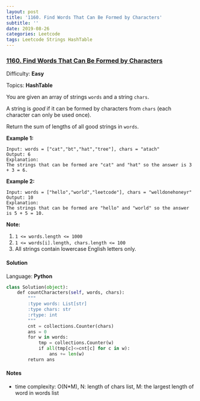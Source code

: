 ```yaml
---
layout: post
title: '1160. Find Words That Can Be Formed by Characters'
subtitle: ''
date: 2019-08-26
categories: Leetcode
tags: Leetcode Strings HashTable
---
```

### [1160\. Find Words That Can Be Formed by Characters](https://leetcode.com/problems/find-words-that-can-be-formed-by-characters/)

Difficulty: **Easy**

Topics: **HashTable**


You are given an array of strings `words` and a string `chars`.

A string is _good_ if it can be formed by characters from `chars` (each character can only be used once).

Return the sum of lengths of all good strings in `words`.

**Example 1:**

```
Input: words = ["cat","bt","hat","tree"], chars = "atach"
Output: 6
Explanation: 
The strings that can be formed are "cat" and "hat" so the answer is 3 + 3 = 6.
```

**Example 2:**

```
Input: words = ["hello","world","leetcode"], chars = "welldonehoneyr"
Output: 10
Explanation: 
The strings that can be formed are "hello" and "world" so the answer is 5 + 5 = 10.
```

**Note:**

1.  `1 <= words.length <= 1000`
2.  `1 <= words[i].length, chars.length <= 100`
3.  All strings contain lowercase English letters only.


#### Solution

Language: **Python**

```python
class Solution(object):
    def countCharacters(self, words, chars):
        """
        :type words: List[str]
        :type chars: str
        :rtype: int
        """
        cnt = collections.Counter(chars)
        ans = 0
        for w in words:
            tmp = collections.Counter(w)
            if all(tmp[c]<=cnt[c] for c in w):
                ans += len(w)
        return ans
```

#### Notes
- time complexity: O(N*M), N: length of chars list, M: the largest length of word in words list
